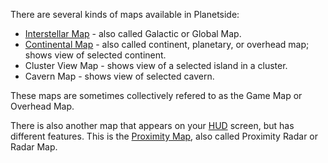 There are several kinds of maps available in Planetside:

- [Interstellar Map](Interstellar_Map.md) - also called
  Galactic or Global Map.
- [Continental Map](../etc/Continental_Map.md) - also called
  continent, planetary, or overhead map; shows view of selected
  continent.
- Cluster View Map - shows view of a selected island in a cluster.
- Cavern Map - shows view of selected cavern.

These maps are sometimes collectively refered to as the Game Map or
Overhead Map.

There is also another map that appears on your [HUD](../etc/Heads-up_Display.md)
screen, but has different features. This is the [Proximity
Map](Proximity_Map.md), also called Proximity Radar or Radar
Map.

<!--[Category:Terminology](Category:Terminology.md)-->
